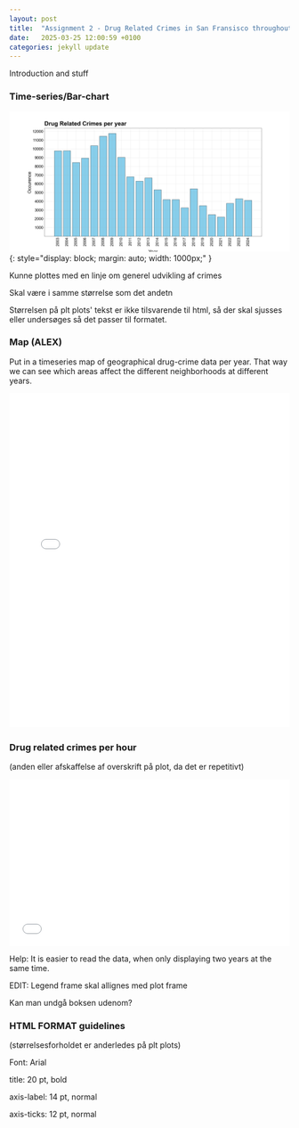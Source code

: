 ```yaml
---
layout: post
title:  "Assignment 2 - Drug Related Crimes in San Fransisco throughout the years"
date:   2025-03-25 12:00:59 +0100
categories: jekyll update
---
```

Introduction and stuff

### Time-series/Bar-chart
![Time series](/images/drug_per_year.png){: style="display: block; margin: auto; width: 1000px;" }

Kunne plottes med en linje om generel udvikling af crimes

Skal være i samme størrelse som det andetn

Størrelsen på plt plots' tekst er ikke tilsvarende til html, så der skal sjusses eller undersøges så det passer til formatet.

### Map (ALEX)
Put in a timeseries map of geographical drug-crime data per year. That way we can see which areas affect the different neighborhoods at different years.
<iframe src="/images/heatmapdrugs.html" width="100%" height="600px" style="border:none;"></iframe>

### Drug related crimes per hour 
(anden eller afskaffelse af overskrift på plot, da det er repetitivt)

<p style="text-align:center;"><iframe src="/images/drug_per_hour.html" width="100%" height="300" style="border:none; display: block; margin: 0 auto;"></iframe></p>


Help: It is easier to read the data, when only displaying two years at the same time.

EDIT: Legend frame skal allignes med plot frame

Kan man undgå boksen udenom?

### HTML FORMAT guidelines
(størrelsesforholdet er anderledes på plt plots)

Font: Arial

title: 20 pt, bold

axis-label: 14 pt, normal

axis-ticks: 12 pt, normal